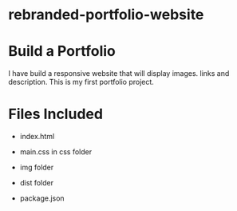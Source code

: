 # rebranded-portfolio-website

# Build a Portfolio
I have build a responsive website that will display images. links and description.
This is my first portfolio project.

# Files Included

* index.html
* main.css in css folder

* img folder
* dist folder
* package.json

